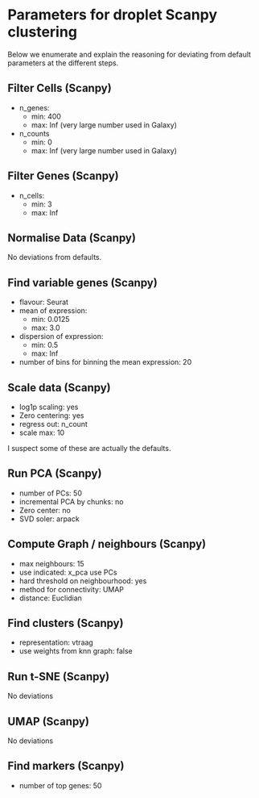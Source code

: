# Parameters for droplet Scanpy clustering

Below we enumerate and explain the reasoning for deviating from default parameters at the different steps.

## Filter Cells (Scanpy)

- n_genes:
  - min: 400
  - max: Inf (very large number used in Galaxy)
- n_counts
  - min: 0
  - max: Inf (very large number used in Galaxy)
  
## Filter Genes (Scanpy)

- n_cells:
  - min: 3
  - max: Inf

## Normalise Data (Scanpy)

No deviations from defaults.

## Find variable genes (Scanpy)

- flavour: Seurat
- mean of expression:
  - min: 0.0125
  - max: 3.0
- dispersion of expression:
  - min: 0.5
  - max: Inf
- number of bins for binning the mean expression: 20
  
## Scale data (Scanpy)

- log1p scaling: yes
- Zero centering: yes
- regress out: n_count
- scale max: 10

I suspect some of these are actually the defaults.

## Run PCA (Scanpy)

- number of PCs: 50
- incremental PCA by chunks: no
- Zero center: no
- SVD soler: arpack

## Compute Graph / neighbours (Scanpy)

- max neighbours: 15
- use indicated: x_pca use PCs
- hard threshold on neighbourhood: yes
- method for connectivity: UMAP
- distance: Euclidian

## Find clusters (Scanpy)

- representation: vtraag
- use weights from knn graph: false

## Run t-SNE (Scanpy)

No deviations

## UMAP (Scanpy)

No deviations

## Find markers (Scanpy)

- number of top genes: 50
